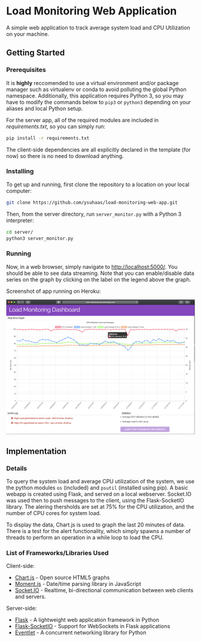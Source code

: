 # Load Monitoring Web Application

A simple web application to track average system load and CPU Utilization on your machine.

## Getting Started


### Prerequisites
It is __highly__ reccomended to use a virtual environment and/or package manager such as virtualenv or conda to avoid polluting the global Python namespace. Additionally, this application requires Python 3, so you may have to modify the commands below to `pip3` or `python3` depending on your aliases and local Python setup.

For the server app, all of the required modules are included in *requirements.txt*, so you can simply run: 

```bash
pip install -r requirements.txt
```

The client-side dependencies are all explicitly declared in the template (for now) so there is no need to download anything.


### Installing

To get up and running, first clone the repository to a location on your local computer: 

```bash
git clone https://github.com/ysuhaas/load-monitoring-web-app.git
```

Then, from the server directory, run `server_monitor.py` with a Python 3 interpreter:

```bash
cd server/
python3 server_monitor.py
```

### Running

Now, in a web browser, simply navigate to [http://localhost:5000/](http://localhost:5000/). You should be able to see data streaming. Note that you can enable/disable data series on the graph by clicking on the label on the legend above the graph.

Screenshot of app running on Heroku:

![](static/images/heroku-ss.png)


## Implementation


### Details

To query the system load and average CPU utilization of the system, we use the python modules `os` (included) and `psutil` (installed using pip). A basic webapp is created using Flask, and served on a local webserver. Socket.IO was used then to push messages to the client, using the Flask-SocketIO library. The alering thersholds are set at 75% for the CPU utilization, and the number of CPU cores for system load.

To display the data, Chart.js is used to graph the last 20 minutes of data. There is a test for the alert functionality, which simply spawns a number of threads to perform an operation in a while loop to load the CPU.




### List of Frameworks/Libraries Used
Client-side:   

* [Chart.js](https://www.chartjs.org/) - Open source HTML5 graphs
* [Moment.js](https://momentjs.com/) - Date/time parsing library in JavaScript
* [Socket.IO](https://socket.io/) - Realtime, bi-directional communication between web clients and servers. 

Server-side:   

* [Flask](http://flask.pocoo.org/) - A lightweight web application framework in Python
* [Flask-SocketIO](https://flask-socketio.readthedocs.io/en/latest/) - Support for WebSockets in Flask applications 
* [Eventlet](http://eventlet.net/) - A concurrent networking library for Python

